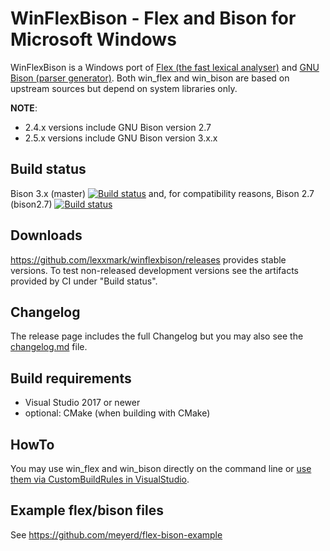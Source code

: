 # WinFlexBison - Flex and Bison for Microsoft Windows

WinFlexBison is a Windows port of [Flex (the fast lexical analyser)](https://github.com/westes/flex/) and [GNU Bison (parser generator)](https://www.gnu.org/software/bison/).
Both win_flex and win_bison are based on upstream sources but depend on system libraries only.

**NOTE**:
* 2.4.x versions include GNU Bison version 2.7
* 2.5.x versions include GNU Bison version 3.x.x

## Build status
Bison 3.x (master) [![Build status](https://ci.appveyor.com/api/projects/status/58lcjnr0mb9uc8c8/branch/master?svg=true)](https://ci.appveyor.com/project/lexxmark/winflexbison/branch/master) and, for compatibility reasons, Bison 2.7 (bison2.7) [![Build status](https://ci.appveyor.com/api/projects/status/58lcjnr0mb9uc8c8/branch/bison2.7?svg=true)](https://ci.appveyor.com/project/lexxmark/winflexbison/branch/bison2.7)

## Downloads
https://github.com/lexxmark/winflexbison/releases provides stable versions. To test non-released development versions see the artifacts provided by CI under "Build status".

## Changelog
The release page includes the full Changelog but you may also see the [changelog.md](changelog.md) file.

## Build requirements
* Visual Studio 2017 or newer
* optional: CMake (when building with CMake)

## HowTo
You may use win_flex and win_bison directly on the command line or [use them via CustomBuildRules in VisualStudio](custom_build_rules/README.md).

## Example flex/bison files
See https://github.com/meyerd/flex-bison-example
